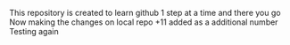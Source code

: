 This repository is created to learn github
1 step at a time and there you go
Now making the changes on local repo
+11 added as a additional number
Testing again
